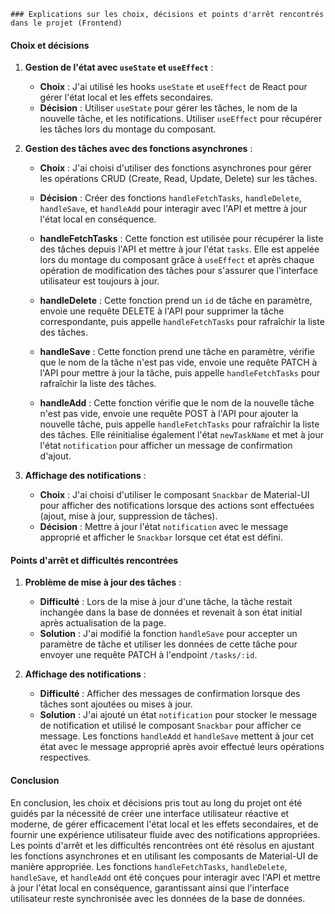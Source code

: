 
    ### Explications sur les choix, décisions et points d'arrêt rencontrés dans le projet (Frontend)

#### Choix et décisions

1. **Gestion de l'état avec `useState` et `useEffect`** :
   - **Choix** : J'ai utilisé les hooks `useState` et `useEffect` de React pour gérer l'état local et les effets secondaires.
   - **Décision** : Utiliser `useState` pour gérer les tâches, le nom de la nouvelle tâche, et les notifications. Utiliser `useEffect` pour récupérer les tâches lors du montage du composant.

2. **Gestion des tâches avec des fonctions asynchrones** :
   - **Choix** : J'ai choisi d'utiliser des fonctions asynchrones pour gérer les opérations CRUD (Create, Read, Update, Delete) sur les tâches.
   - **Décision** : Créer des fonctions `handleFetchTasks`, `handleDelete`, `handleSave`, et `handleAdd` pour interagir avec l'API et mettre à jour l'état local en conséquence.

   - **handleFetchTasks** : Cette fonction est utilisée pour récupérer la liste des tâches depuis l'API et mettre à jour l'état `tasks`. Elle est appelée lors du montage du composant grâce à `useEffect` et après chaque opération de modification des tâches pour s'assurer que l'interface utilisateur est toujours à jour.
   
   - **handleDelete** : Cette fonction prend un `id` de tâche en paramètre, envoie une requête DELETE à l'API pour supprimer la tâche correspondante, puis appelle `handleFetchTasks` pour rafraîchir la liste des tâches. 
   
   - **handleSave** : Cette fonction prend une tâche en paramètre, vérifie que le nom de la tâche n'est pas vide, envoie une requête PATCH à l'API pour mettre à jour la tâche, puis appelle `handleFetchTasks` pour rafraîchir la liste des tâches. 
   
   - **handleAdd** : Cette fonction vérifie que le nom de la nouvelle tâche n'est pas vide, envoie une requête POST à l'API pour ajouter la nouvelle tâche, puis appelle `handleFetchTasks` pour rafraîchir la liste des tâches. Elle réinitialise également l'état `newTaskName` et met à jour l'état `notification` pour afficher un message de confirmation d'ajout.

4. **Affichage des notifications** :
   - **Choix** : J'ai choisi d'utiliser le composant `Snackbar` de Material-UI pour afficher des notifications lorsque des actions sont effectuées (ajout, mise à jour, suppression de tâches).
   - **Décision** : Mettre à jour l'état `notification` avec le message approprié et afficher le `Snackbar` lorsque cet état est défini.

#### Points d'arrêt et difficultés rencontrées

1. **Problème de mise à jour des tâches** :
   - **Difficulté** : Lors de la mise à jour d'une tâche, la tâche restait inchangée dans la base de données et revenait à son état initial après actualisation de la page.
   - **Solution** : J'ai modifié la fonction `handleSave` pour accepter un paramètre de tâche et utiliser les données de cette tâche pour envoyer une requête PATCH à l'endpoint `/tasks/:id`.

2. **Affichage des notifications** :
   - **Difficulté** : Afficher des messages de confirmation lorsque des tâches sont ajoutées ou mises à jour.
   - **Solution** : J'ai ajouté un état `notification` pour stocker le message de notification et utilisé le composant `Snackbar` pour afficher ce message. Les fonctions `handleAdd` et `handleSave` mettent à jour cet état avec le message approprié après avoir effectué leurs opérations respectives.


#### Conclusion

En conclusion, les choix et décisions pris tout au long du projet ont été guidés par la nécessité de créer une interface utilisateur réactive et moderne, de gérer efficacement l'état local et les effets secondaires, et de fournir une expérience utilisateur fluide avec des notifications appropriées. Les points d'arrêt et les difficultés rencontrées ont été résolus en ajustant les fonctions asynchrones et en utilisant les composants de Material-UI de manière appropriée. Les fonctions `handleFetchTasks`, `handleDelete`, `handleSave`, et `handleAdd` ont été conçues pour interagir avec l'API et mettre à jour l'état local en conséquence, garantissant ainsi que l'interface utilisateur reste synchronisée avec les données de la base de données.
